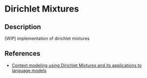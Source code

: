 # Dirichlet Mixtures

## Description

[WIP] implementation of dirichlet mixtures


## References

- [Context modeling using Dirichlet Mixtures and its applications to language models](https://ci.nii.ac.jp/naid/110002913712)
